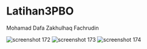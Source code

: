 # Latihan3PBO

Mohamad Dafa Zakhulhaq Fachrudin

![screenshot 172](https://cloud.githubusercontent.com/assets/22130797/20364375/82119e1e-ac75-11e6-9cf5-297d7cf50f00.png)
![screenshot 173](https://cloud.githubusercontent.com/assets/22130797/20364376/829a1ec4-ac75-11e6-9a39-02188c151eb3.png)
![screenshot 174](https://cloud.githubusercontent.com/assets/22130797/20364377/82b7160a-ac75-11e6-9342-f2f4bf2b744c.png)
